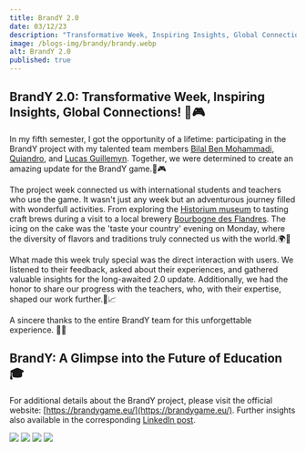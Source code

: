 ```yaml
---
title: BrandY 2.0
date: 03/12/23
description: "Transformative Week, Inspiring Insights, Global Connections!"
image: /blogs-img/brandy/brandy.webp
alt: BrandY 2.0
published: true
---
```


## BrandY 2.0: Transformative Week, Inspiring Insights, Global Connections! 🚀🎮
In my fifth semester, I got the opportunity of a lifetime: participating in the BrandY project with my talented team members [Bilal Ben Mohammadi](https://www.linkedin.com/in/bilal-ben-mohammadi/), [Quiandro](https://www.linkedin.com/in/quiandro-steenbeke-6896b8294/), and  [Lucas Guillemyn](https://www.linkedin.com/in/lucas-guillemyn-280103g/). Together, we were determined to create an amazing update for the BrandY game.🚀🎮

The project week connected us with international students and teachers who use the game. It wasn't just any week but an adventurous journey filled with wonderfull activities. From exploring the [Historium museum](https://www.historium.be/nl/ontdek-historium) to tasting craft brews during a visit to a local brewery [Bourbogne des Flandres](https://www.bourgognedesflandres.be/). The icing on the cake was the 'taste your country' evening on Monday, where the diversity of flavors and traditions truly connected us with the world.🌍🍻

What made this week truly special was the direct interaction with users. We listened to their feedback, asked about their experiences, and gathered valuable insights for the long-awaited 2.0 update. Additionally, we had the honor to share our progress with the teachers, who, with their expertise, shaped our work further.🤝📈

A sincere thanks to the entire BrandY team for this unforgettable experience. 🙏🌟

## BrandY: A Glimpse into the Future of Education 🎓
For additional details about the BrandY project, please visit the official website: [https://brandygame.eu/](https://brandygame.eu/). Further insights also available in the corresponding [LinkedIn post](https://www.linkedin.com/posts/lieven-theys-73167216_howestinternational-howestbedrijfsmanagement-activity-7136776958054428674-11XH?utm_source=share&utm_medium=member_desktop).

<img src="/img/brandy3.webp"/>
<img src="/img/brandy4.webp"/>
<img src="/img/brandy2.webp"/>
<img src="/img/brandy5.webp"/>

